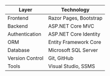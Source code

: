 ﻿| Layer           | Technology             |
| --------------- | ---------------------- |
| Frontend        | Razor Pages, Bootstrap |
| Backend         | ASP.NET Core MVC       |
| Authentication  | ASP.NET Core Identity  |
| ORM             | Entity Framework Core  |
| Database        | Microsoft SQL Server   |
| Version Control | Git, GitHub            |
| Tools           | Visual Studio, SSMS    |
